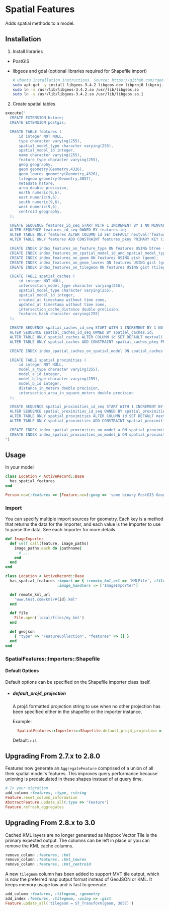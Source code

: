 # Spatial Features

Adds spatial methods to a model.

## Installation

1. Install libraries
  - PostGIS
  - libgeos and gdal (optional libraries required for Shapefile import)

    ```bash
    # Ubuntu Installation instructions. Source: https://github.com/rgeo/rgeo/issues/26#issuecomment-106059741
    sudo apt-get -y install libgeos-3.4.2 libgeos-dev libproj0 libproj-dev gdal-bin
    sudo ln -s /usr/lib/libgeos-3.4.2.so /usr/lib/libgeos.so
    sudo ln -s /usr/lib/libgeos-3.4.2.so /usr/lib/libgeos.so.1
    ```

2. Create spatial tables

  ```ruby
  execute("
    CREATE EXTENSION hstore;
    CREATE EXTENSION postgis;

    CREATE TABLE features (
        id integer NOT NULL,
        type character varying(255),
        spatial_model_type character varying(255),
        spatial_model_id integer,
        name character varying(255),
        feature_type character varying(255),
        geog geography,
        geom geometry(Geometry,4326),
        geom_lowres geometry(Geometry,4326),
        tilegeom geometry(Geometry,3857),
        metadata hstore,
        area double precision,
        north numeric(9,6),
        east numeric(9,6),
        south numeric(9,6),
        west numeric(9,6),
        centroid geography,
    );

    CREATE SEQUENCE features_id_seq START WITH 1 INCREMENT BY 1 NO MINVALUE NO MAXVALUE CACHE 1;
    ALTER SEQUENCE features_id_seq OWNED BY features.id;
    ALTER TABLE ONLY features ALTER COLUMN id SET DEFAULT nextval('features_id_seq'::regclass);
    ALTER TABLE ONLY features ADD CONSTRAINT features_pkey PRIMARY KEY (id);

    CREATE INDEX index_features_on_feature_type ON features USING btree (feature_type);
    CREATE INDEX index_features_on_spatial_model_id_and_spatial_model_type ON features USING btree (spatial_model_id, spatial_model_type);
    CREATE INDEX index_features_on_geom ON features USING gist (geom);
    CREATE INDEX index_features_on_geom_lowres ON features USING gist (geom_lowres);
    CREATE INDEX index_features_on_tilegeom ON features USING gist (tilegeom);

    CREATE TABLE spatial_caches (
        id integer NOT NULL,
        intersection_model_type character varying(255),
        spatial_model_type character varying(255),
        spatial_model_id integer,
        created_at timestamp without time zone,
        updated_at timestamp without time zone,
        intersection_cache_distance double precision,
        features_hash character varying(255)
    );

    CREATE SEQUENCE spatial_caches_id_seq START WITH 1 INCREMENT BY 1 NO MINVALUE NO MAXVALUE CACHE 1;
    ALTER SEQUENCE spatial_caches_id_seq OWNED BY spatial_caches.id;
    ALTER TABLE ONLY spatial_caches ALTER COLUMN id SET DEFAULT nextval('spatial_caches_id_seq'::regclass);
    ALTER TABLE ONLY spatial_caches ADD CONSTRAINT spatial_caches_pkey PRIMARY KEY (id);

    CREATE INDEX index_spatial_caches_on_spatial_model ON spatial_caches USING btree (spatial_model_id, spatial_model_type);

    CREATE TABLE spatial_proximities (
        id integer NOT NULL,
        model_a_type character varying(255),
        model_a_id integer,
        model_b_type character varying(255),
        model_b_id integer,
        distance_in_meters double precision,
        intersection_area_in_square_meters double precision
    );

    CREATE SEQUENCE spatial_proximities_id_seq START WITH 1 INCREMENT BY 1 NO MINVALUE NO MAXVALUE CACHE 1;
    ALTER SEQUENCE spatial_proximities_id_seq OWNED BY spatial_proximities.id;
    ALTER TABLE ONLY spatial_proximities ALTER COLUMN id SET DEFAULT nextval('spatial_proximities_id_seq'::regclass);
    ALTER TABLE ONLY spatial_proximities ADD CONSTRAINT spatial_proximities_pkey PRIMARY KEY (id);

    CREATE INDEX index_spatial_proximities_on_model_a ON spatial_proximities USING btree (model_a_id, model_a_type);
    CREATE INDEX index_spatial_proximities_on_model_b ON spatial_proximities USING btree (model_b_id, model_b_type);
  ")
  ```

## Usage

In your model

```ruby
class Location < ActiveRecord::Base
  has_spatial_features
end

Person.new(:features => [Feature.new(:geog => 'some binary PostGIS Geography string')])
```

### Import

You can specify multiple import sources for geometry. Each key is a method that returns the data for the Importer, and
each value is the Importer to use to parse the data. See each Importer for more details.
```ruby
def ImageImporter
  def self.call(feature, image_paths)
    image_paths.each do |pathname|
      # ...
    end
  end
end

class Location < ActiveRecord::Base
  has_spatial_features :import => { :remote_kml_url => 'KMLFile', :file => 'File', :geojson => 'ESRIGeoJSON' },
                       :image_handlers => ['ImageImporter']

  def remote_kml_url
    "www.test.com/kml/#{id}.kml"
  end

  def file
    File.open('local/files/my_kml')
  end

  def geojson
    { "type" => "FeatureCollection", "features" => [] }
  end
end
```

### SpatialFeatures::Importers::Shapefile

#### Default Options

Default options can be specified on the Shapefile importer class itself.

- ##### default_proj4_projection
  A proj4 formatted projection string to use when no other projection has been specified either in the shapefile or the
  importer instance.

  Example:
  ```ruby
    SpatialFeatures::Importers::Shapefile.default_proj4_projection = "+proj=aea +lat_1=50 +lat_2=58.5 +lat_0=45 +lon_0=-126 +x_0=1000000 +y_0=0 +ellps=GRS80 +datum=NAD83 +units=m +no_defs"
  ```

  Default: `nil`

## Upgrading From 2.7.x to 2.8.0
Features now generate an `AggregateFeature` comprised of a union of all their spatial model's features. This improves query performance because
unioning is precalculated in these shapes instead of at query time.

```ruby
# In your migration
add_column :features, :type, :string
Feature.reset_column_information
AbstractFeature.update_all(:type => 'Feature')
Feature.refresh_aggregates
```

## Upgrading From 2.8.x to 3.0
Cached KML layers are no longer generated as Mapbox Vector Tile is the primary expected output. The columns can be left
in place or you can remove the KML cache columns.

```ruby
remove_column :features, :kml
remove_column :features, :kml_lowres
remove_column :features, :kml_centroid
```

A new `tilegeom` column has been added to support MVT tile output, which is now the preferred map output format instead
of GeoJSON or KML. It keeps memory usage low and is fast to generate.

```ruby
add_column :features, :tilegeom, :geometry
add_index :features, :tilegeom, :using => :gist
Feature.update_all('tilegeom = ST_Transform(geom, 3857)')
```
